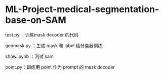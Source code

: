 # ML-Project-medical-segmentation-base-on-SAM

test.py ：训练mask decoder 的代码

genmask.py ：生成 mask 和 label 给分类器训练

show.ipynb ：测试 sam 

point.py：训练用 point 作为 prompt 的 mask decoder
